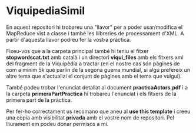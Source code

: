 # ViquipediaSimil

En aquest repositori hi trobareu una "llavor" per a poder usar/modifica el MapReduce vist a classe i també les llibreries de processament d'XML. A partir d'aquesta llavor podreu fer la vostra pràctica.

Fixeu-vos que a la carpeta principal també hi teniu el fitxer **stopwordscat.txt** amb català i un directori **viqui_files** amb els fitxers xml del fragment de la Viquipèdia a tractar (en el nostre cas són pàgines de com a mínim 5k que parlin de la segona guerra mundial, si algú prefereix un altre tema que s'actualizi el conjunt de pàgines amb el tema que vulgui).

També podeu trobar l'enunciat detallat al document **practicaActors.pdf** i a la carpeta **primeraPartPractica** hi trobareu l'enunciat i els fitxers de la primera part de la pràctica.

Per fer-ho correctament us recomano que aneu al **use this template** i creeu una còpia amb visibilitat **privada** amb el vostre nom de repositori.
Pel lliurament em podeu donar permisos a mi.






